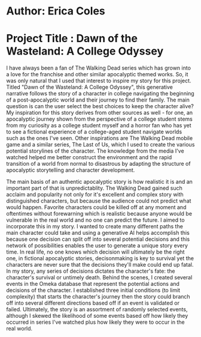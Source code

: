 # Author: Erica Coles
# Project Title : Dawn of the Wasteland: A College Odyssey

I have always been a fan of The Walking Dead series which has grown into a love for the franchise and other similar apocalyptic themed works. So, it was only natural that I used that interest to inspire my story for this project. Titled "Dawn of the Wasteland: A College Odyssey", this generative narrative follows the story of a character in college navigating the beginning of a post-apocalyptic world and their journey to find their family. The main question is can the user select the best choices to keep the character alive? My inspiration for this story derives from other sources as well - for one, an apocalyptic journey shown from the perspective of a college student stems from my curiosity as a college student myself and a horror fan who has yet to see a fictional experience of a college-aged student navigate worlds such as the ones I've seen. Other inspirations are The Walking Dead mobile game and a similar series, The Last of Us, which I used to create the various potential storylines of the character. The knowledge from the media I've watched helped me better construct the environment and the rapid transition of a world from normal to disastrous by adapting the structure of apocalyptic storytelling and character development.

The main basis of an authentic apocalyptic story is how realistic it is and an important part of that is unpredictablity. The Walking Dead gained such acclaim and popularity not only for it's excellent and complex story with distinguished characters, but because the audience could not predict what would happen. Favorite characters could be killed off at any moment and oftentimes without forewarning which is realistic because anyone would be vulnerable in the real world and no one can predict the future. I aimed to incorporate this in my story. I wanted to create many different paths the main character could take and using a generative AI helps accomplish this because one decision can split off into several potential decisions and this network of possibilities enables the user to generate a unique story every time. In real life, no one knows which decision will ultimately be the right one, in fictional apocalyptic stories, decisonmaking is key to survival yet the characters are never sure that the decisions they'll make could end up fatal. In my story, any series of decisions dictates the character's fate: the character's survival or untimely death. Behind the scenes, I created several events in the Omeka database that represent the potential actions and decisions of the character. I established three initial conditions (to limit complexity) that starts the character's journey then the story could branch off into several different directions based off if an event is validated or failed. Ultimately, the story is an assortment of randomly selected events, although I skewed the likelihood of some events based off how likely they occurred in series I've watched plus how likely they were to occur in the real world.
